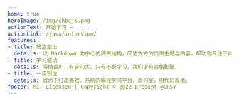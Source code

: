 ```yaml
---
home: true
heroImage: /img/chbcjs.png
actionText: 开始学习 →
actionLink: /java/interview/
features:
- title: 简洁至上
  details: 以 Markdown 为中心的项目结构，简洁大方的页面主题与内容，帮助你专注于自习。
- title: 学习驱动
  details: 海纳百川，有容乃大。只有不断学习，我们才有资格膨胀。
- title: 一步到位
  details: 致力于打造高效、系统的编程学习平台、自习室，用代码发电。
footer: MIT Licensed | Copyright © 2022-present @CHSY
---
```

